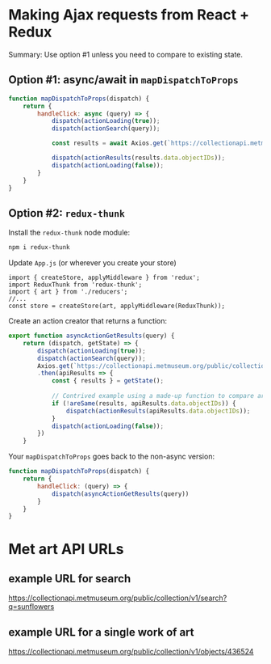 # Making Ajax requests from React + Redux 

Summary: Use option #1 unless you need to compare to existing state.

## Option #1: async/await in `mapDispatchToProps`

```js
function mapDispatchToProps(dispatch) {
    return {
        handleClick: async (query) => {
            dispatch(actionLoading(true));
            dispatch(actionSearch(query));

            const results = await Axios.get(`https://collectionapi.metmuseum.org/public/collection/v1/search?q=${query}`);

            dispatch(actionResults(results.data.objectIDs));
            dispatch(actionLoading(false));
        }
    }
}
```

## Option #2: `redux-thunk`

Install the `redux-thunk` node module:

```sh
npm i redux-thunk
```

Update `App.js` (or wherever you create your store)

```
import { createStore, applyMiddleware } from 'redux';
import ReduxThunk from 'redux-thunk';
import { art } from './reducers';
//...
const store = createStore(art, applyMiddleware(ReduxThunk));
```

Create an action creator that returns a function:

```js
export function asyncActionGetResults(query) {
    return (dispatch, getState) => {
        dispatch(actionLoading(true));
        dispatch(actionSearch(query));
        Axios.get(`https://collectionapi.metmuseum.org/public/collection/v1/search?q=${query}`)            
        .then(apiResults => {                
            const { results } = getState();
            
            // Contrived example using a made-up function to compare arrays:
            if (!areSame(results, apiResults.data.objectIDs)) {
                dispatch(actionResults(apiResults.data.objectIDs));
            }
            dispatch(actionLoading(false));
        })
    }
```

Your `mapDispatchToProps` goes back to the non-async version:

```js
function mapDispatchToProps(dispatch) {
    return {
        handleClick: (query) => {
            dispatch(asyncActionGetResults(query))
        }       
    }
}
```

# Met art API URLs

## example URL for search
https://collectionapi.metmuseum.org/public/collection/v1/search?q=sunflowers


## example URL for a single work of art
https://collectionapi.metmuseum.org/public/collection/v1/objects/436524